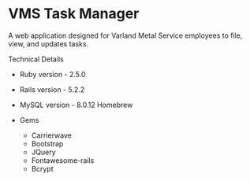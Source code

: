 # VMS Task Manager

A web application designed for Varland Metal Service employees to file, view, and updates tasks.

Technical Details

* Ruby version - 2.5.0
* Rails version - 5.2.2
* MySQL version - 8.0.12 Homebrew

* Gems
  - Carrierwave
  - Bootstrap
  - JQuery
  - Fontawesome-rails
  - Bcrypt


